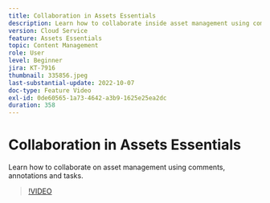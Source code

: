 ```yaml
---
title: Collaboration in Assets Essentials
description: Learn how to collaborate inside asset management using comments, annotations and tasks.
version: Cloud Service
feature: Assets Essentials
topic: Content Management
role: User
level: Beginner
jira: KT-7916
thumbnail: 335856.jpeg
last-substantial-update: 2022-10-07
doc-type: Feature Video
exl-id: 0de60565-1a73-4642-a3b9-1625e25ea2dc
duration: 358
---
```

# Collaboration in Assets Essentials

Learn how to collaborate on asset management using comments, annotations and tasks.

>[!VIDEO](https://video.tv.adobe.com/v/335856?quality=12&learn=on)
